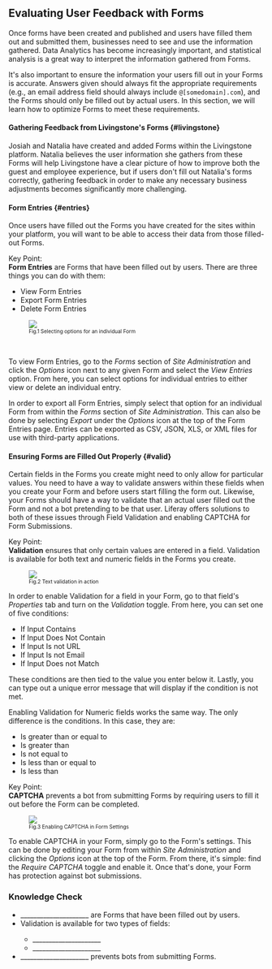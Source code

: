 ## Evaluating User Feedback with Forms

Once forms have been created and published and users have filled them out and submitted them, businesses need to see and use the information gathered. Data Analytics has become increasingly important, and statistical analysis is a great way to interpret the information gathered from Forms. 

It's also important to ensure the information your users fill out in your Forms is accurate. Answers given should always fit the appropriate requirements (e.g., an email address field should always include `@[somedomain].com`), and the Forms should only be filled out by actual users. In this section, we will learn how to optimize Forms to meet these requirements.

#### Gathering Feedback from Livingstone's Forms {#livingstone}

Josiah and Natalia have created and added Forms within the Livingstone platform. Natalia believes the user information she gathers from these Forms will help Livingstone have a clear picture of how to improve both the guest and employee experience, but if users don't fill out Natalia's forms correctly, gathering feedback in order to make any necessary business adjustments becomes significantly more challenging.

#### Form Entries {#entries}

Once users have filled out the Forms you have created for the sites within your platform, you will want to be able to access their data from those filled-out Forms.

<div class="key-point">
Key Point: <br />
<strong>Form Entries</strong> are Forms that have been filled out by users. There are three things you can do with them:
<ul>
	<li>View Form Entries</li>
	<li>Export Form Entries</li>
	<li>Delete Form Entries</li>
</ul>
</div>

<figure>
	<img src="../images/form-options.png" style="max-height:40%;" />
	<figcaption style="font-size: x-small">Fig.1 Selecting options for an individual Form</figcaption>
</figure>

<br />

To view Form Entries, go to the _Forms_ section of _Site Administration_ and click the _Options_ icon next to any given Form and select the _View Entries_ option. From here, you can select options for individual entries to either view or delete an individual entry.

In order to export all Form Entries, simply select that option for an individual Form from within the _Forms_ section of _Site Administration_. This can also be done by selecting _Export_ under the _Options_ icon at the top of the Form Entries page. Entries can be exported as CSV, JSON, XLS, or XML files for use with third-party applications.

#### Ensuring Forms are Filled Out Properly {#valid}

Certain fields in the Forms you create might need to only allow for particular values. You need to have a way to validate answers within these fields when you create your Form and before users start filling the form out. Likewise, your Forms should have a way to validate that an actual user filled out the Form and not a bot pretending to be that user. Liferay offers solutions to both of these issues through Field Validation and enabling CAPTCHA for Form Submissions.

<div class="key-point">
Key Point: <br />
<strong>Validation</strong> ensures that only certain values are entered in a field. Validation is available for both text and numeric fields in the Forms you create.
</div>

<figure>
	<img src="../images/text-validation.png" style="max-height:13%;" />
	<figcaption style="font-size: x-small">Fig.2 Text validation in action</figcaption>
</figure>

In order to enable Validation for a field in your Form, go to that field's _Properties_ tab and turn on the _Validation_ toggle. From here, you can set one of five conditions:

- If Input Contains
- If Input Does Not Contain
- If Input Is not URL
- If Input Is not Email
- If Input Does not Match

These conditions are then tied to the value you enter below it. Lastly, you can type out a unique error message that will display if the condition is not met.

Enabling Validation for Numeric fields works the same way. The only difference is the conditions. In this case, they are:

- Is greater than or equal to
- Is greater than
- Is not equal to
- Is less than or equal to
- Is less than

<div class="key-point">
Key Point: <br />
<strong>CAPTCHA</strong> prevents a bot from submitting Forms by requiring users to fill it out before the Form can be completed.
</div>

<figure>
	<img src="../images/require-captcha.png" style="max-height:38%;" />
	<figcaption style="font-size: x-small">Fig.3 Enabling CAPTCHA in Form Settings</figcaption>
</figure>

To enable CAPTCHA in your Form, simply go to the Form's settings. This can be done by editing your Form from within _Site Administration_ and clicking the _Options_ icon at the top of the Form. From there, it's simple: find the _Require CAPTCHA_ toggle and enable it. Once that's done, your Form has protection against bot submissions.

<div class="summary">
<h3>Knowledge Check</h3>
<ul>
  <li>_____________________ are Forms that have been filled out by users.</li>
  <li>Validation is available for two types of fields:</li>
  <ul>
  	<li>_____________________</li>
  	<li>_____________________</li>
  </ul>
  <li>_____________________ prevents bots from submitting Forms.</li>
</ul>
</div>
